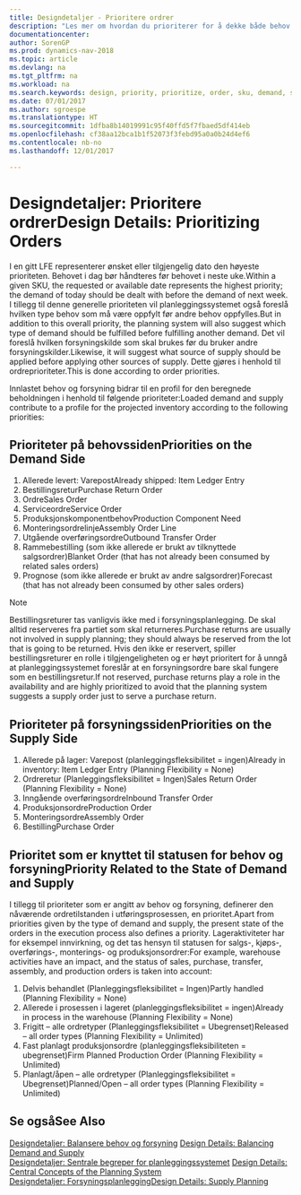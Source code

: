 ```yaml
---
title: Designdetaljer - Prioritere ordrer
description: "Les mer om hvordan du prioriterer for å dekke både behov og forsyningskrav."
documentationcenter: 
author: SorenGP
ms.prod: dynamics-nav-2018
ms.topic: article
ms.devlang: na
ms.tgt_pltfrm: na
ms.workload: na
ms.search.keywords: design, priority, prioritize, order, sku, demand, supply
ms.date: 07/01/2017
ms.author: sgroespe
ms.translationtype: HT
ms.sourcegitcommit: 1dfba8b14019991c95f40ffd5f7fbaed5df414eb
ms.openlocfilehash: cf38aa12bca1b1f52073f3febd95a0a0b24d4ef6
ms.contentlocale: nb-no
ms.lasthandoff: 12/01/2017

---
```

# <a name="design-details-prioritizing-orders"></a><span data-ttu-id="df04a-103">Designdetaljer: Prioritere ordrer</span><span class="sxs-lookup"><span data-stu-id="df04a-103">Design Details: Prioritizing Orders</span></span>
<span data-ttu-id="df04a-104">I en gitt LFE representerer ønsket eller tilgjengelig dato den høyeste prioriteten. Behovet i dag bør håndteres før behovet i neste uke.</span><span class="sxs-lookup"><span data-stu-id="df04a-104">Within a given SKU, the requested or available date represents the highest priority; the demand of today should be dealt with before the demand of next week.</span></span> <span data-ttu-id="df04a-105">I tillegg til denne generelle prioriteten vil planleggingssystemet også foreslå hvilken type behov som må være oppfylt før andre behov oppfylles.</span><span class="sxs-lookup"><span data-stu-id="df04a-105">But in addition to this overall priority, the planning system will also suggest which type of demand should be fulfilled before fulfilling another demand.</span></span> <span data-ttu-id="df04a-106">Det vil foreslå hvilken forsyningskilde som skal brukes før du bruker andre forsyningskilder.</span><span class="sxs-lookup"><span data-stu-id="df04a-106">Likewise, it will suggest what source of supply should be applied before applying other sources of supply.</span></span> <span data-ttu-id="df04a-107">Dette gjøres i henhold til ordreprioriteter.</span><span class="sxs-lookup"><span data-stu-id="df04a-107">This is done according to order priorities.</span></span>  
  
<span data-ttu-id="df04a-108">Innlastet behov og forsyning bidrar til en profil for den beregnede beholdningen i henhold til følgende prioriteter:</span><span class="sxs-lookup"><span data-stu-id="df04a-108">Loaded demand and supply contribute to a profile for the projected inventory according to the following priorities:</span></span>  
  
## <a name="priorities-on-the-demand-side"></a><span data-ttu-id="df04a-109">Prioriteter på behovssiden</span><span class="sxs-lookup"><span data-stu-id="df04a-109">Priorities on the Demand Side</span></span>  
1. <span data-ttu-id="df04a-110">Allerede levert: Varepost</span><span class="sxs-lookup"><span data-stu-id="df04a-110">Already shipped: Item Ledger Entry</span></span>  
2. <span data-ttu-id="df04a-111">Bestillingsretur</span><span class="sxs-lookup"><span data-stu-id="df04a-111">Purchase Return Order</span></span>  
3. <span data-ttu-id="df04a-112">Ordre</span><span class="sxs-lookup"><span data-stu-id="df04a-112">Sales Order</span></span>  
4. <span data-ttu-id="df04a-113">Serviceordre</span><span class="sxs-lookup"><span data-stu-id="df04a-113">Service Order</span></span>  
5. <span data-ttu-id="df04a-114">Produksjonskomponentbehov</span><span class="sxs-lookup"><span data-stu-id="df04a-114">Production Component Need</span></span>  
6. <span data-ttu-id="df04a-115">Monteringsordrelinje</span><span class="sxs-lookup"><span data-stu-id="df04a-115">Assembly Order Line</span></span>  
7. <span data-ttu-id="df04a-116">Utgående overføringsordre</span><span class="sxs-lookup"><span data-stu-id="df04a-116">Outbound Transfer Order</span></span>  
8. <span data-ttu-id="df04a-117">Rammebestilling (som ikke allerede er brukt av tilknyttede salgsordrer)</span><span class="sxs-lookup"><span data-stu-id="df04a-117">Blanket Order (that has not already been consumed by related sales orders)</span></span>  
9. <span data-ttu-id="df04a-118">Prognose (som ikke allerede er brukt av andre salgsordrer)</span><span class="sxs-lookup"><span data-stu-id="df04a-118">Forecast (that has not already been consumed by other sales orders)</span></span>  
  
> [!NOTE]  
>  <span data-ttu-id="df04a-119">Bestillingsreturer tas vanligvis ikke med i forsyningsplanlegging. De skal alltid reserveres fra partiet som skal returneres.</span><span class="sxs-lookup"><span data-stu-id="df04a-119">Purchase returns are usually not involved in supply planning; they should always be reserved from the lot that is going to be returned.</span></span> <span data-ttu-id="df04a-120">Hvis den ikke er reservert, spiller bestillingsreturer en rolle i tilgjengeligheten og er høyt prioritert for å unngå at planleggingssystemet foreslår at en forsyningsordre bare skal fungere som en bestillingsretur.</span><span class="sxs-lookup"><span data-stu-id="df04a-120">If not reserved, purchase returns play a role in the availability and are highly prioritized to avoid that the planning system suggests a supply order just to serve a purchase return.</span></span>  
  
## <a name="priorities-on-the-supply-side"></a><span data-ttu-id="df04a-121">Prioriteter på forsyningssiden</span><span class="sxs-lookup"><span data-stu-id="df04a-121">Priorities on the Supply Side</span></span>  
1. <span data-ttu-id="df04a-122">Allerede på lager: Varepost (planleggingsfleksibilitet = ingen)</span><span class="sxs-lookup"><span data-stu-id="df04a-122">Already in inventory: Item Ledger Entry (Planning Flexibility = None)</span></span>  
2. <span data-ttu-id="df04a-123">Ordreretur (Planleggingsfleksibilitet = Ingen)</span><span class="sxs-lookup"><span data-stu-id="df04a-123">Sales Return Order (Planning Flexibility = None)</span></span>  
3. <span data-ttu-id="df04a-124">Inngående overføringsordre</span><span class="sxs-lookup"><span data-stu-id="df04a-124">Inbound Transfer Order</span></span>  
4. <span data-ttu-id="df04a-125">Produksjonsordre</span><span class="sxs-lookup"><span data-stu-id="df04a-125">Production Order</span></span>  
5. <span data-ttu-id="df04a-126">Monteringsordre</span><span class="sxs-lookup"><span data-stu-id="df04a-126">Assembly Order</span></span>  
6. <span data-ttu-id="df04a-127">Bestilling</span><span class="sxs-lookup"><span data-stu-id="df04a-127">Purchase Order</span></span>  
  
## <a name="priority-related-to-the-state-of-demand-and-supply"></a><span data-ttu-id="df04a-128">Prioritet som er knyttet til statusen for behov og forsyning</span><span class="sxs-lookup"><span data-stu-id="df04a-128">Priority Related to the State of Demand and Supply</span></span>  
<span data-ttu-id="df04a-129">I tillegg til prioriteter som er angitt av behov og forsyning, definerer den nåværende ordretilstanden i utføringsprosessen, en prioritet.</span><span class="sxs-lookup"><span data-stu-id="df04a-129">Apart from priorities given by the type of demand and supply, the present state of the orders in the execution process also defines a priority.</span></span> <span data-ttu-id="df04a-130">Lageraktiviteter har for eksempel innvirkning, og det tas hensyn til statusen for salgs-, kjøps-, overførings-, monterings- og produksjonsordrer:</span><span class="sxs-lookup"><span data-stu-id="df04a-130">For example, warehouse activities have an impact, and the status of sales, purchase, transfer, assembly, and production orders is taken into account:</span></span>  
  
1. <span data-ttu-id="df04a-131">Delvis behandlet (Planleggingsfleksibilitet = Ingen)</span><span class="sxs-lookup"><span data-stu-id="df04a-131">Partly handled (Planning Flexibility = None)</span></span>  
2. <span data-ttu-id="df04a-132">Allerede i prosessen i lageret (planleggingsfleksibilitet = ingen)</span><span class="sxs-lookup"><span data-stu-id="df04a-132">Already in process in the warehouse (Planning Flexibility = None)</span></span>  
3. <span data-ttu-id="df04a-133">Frigitt – alle ordretyper (Planleggingsfleksibilitet = Ubegrenset)</span><span class="sxs-lookup"><span data-stu-id="df04a-133">Released – all order types (Planning Flexibility = Unlimited)</span></span>  
4. <span data-ttu-id="df04a-134">Fast planlagt produksjonsordre (planleggingsfleksibiliteten = ubegrenset)</span><span class="sxs-lookup"><span data-stu-id="df04a-134">Firm Planned Production Order (Planning Flexibility = Unlimited)</span></span>  
5. <span data-ttu-id="df04a-135">Planlagt/åpen – alle ordretyper (Planleggingsfleksibilitet = Ubegrenset)</span><span class="sxs-lookup"><span data-stu-id="df04a-135">Planned/Open – all order types (Planning Flexibility = Unlimited)</span></span>  
  
## <a name="see-also"></a><span data-ttu-id="df04a-136">Se også</span><span class="sxs-lookup"><span data-stu-id="df04a-136">See Also</span></span>  
<span data-ttu-id="df04a-137">[Designdetaljer: Balansere behov og forsyning](design-details-balancing-demand-and-supply.md) </span><span class="sxs-lookup"><span data-stu-id="df04a-137">[Design Details: Balancing Demand and Supply](design-details-balancing-demand-and-supply.md) </span></span>  
<span data-ttu-id="df04a-138">[Designdetaljer: Sentrale begreper for planleggingssystemet](design-details-central-concepts-of-the-planning-system.md) </span><span class="sxs-lookup"><span data-stu-id="df04a-138">[Design Details: Central Concepts of the Planning System](design-details-central-concepts-of-the-planning-system.md) </span></span>  
[<span data-ttu-id="df04a-139">Designdetaljer: Forsyningsplanlegging</span><span class="sxs-lookup"><span data-stu-id="df04a-139">Design Details: Supply Planning</span></span>](design-details-supply-planning.md)
